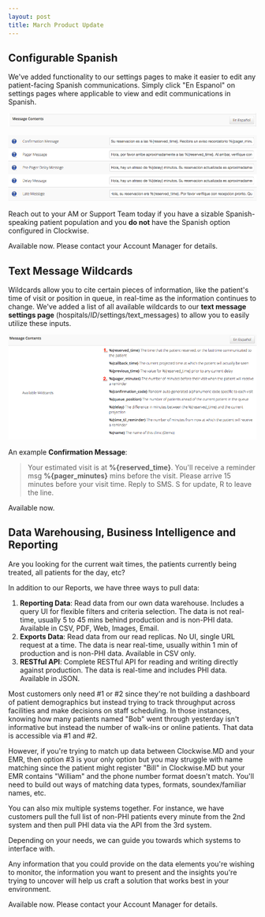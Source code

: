 ```yaml
---
layout: post
title: March Product Update
---
```


## Configurable Spanish

We've added functionality to our settings pages to make it easier to edit any patient-facing Spanish
communications. Simply click "En Espanol" on settings pages where applicable to view and edit
communications in Spanish.

![message contents](/img/2017-03-30-configurable-spanish-1.png)

![message configuration](/img/2017-03-30-configurable-spanish-2.png)

Reach out to your AM or Support Team today if you have a sizable Spanish-speaking patient
population and you **do not** have the Spanish option configured in Clockwise.

<div class='updates notice'>

Available now. Please contact your Account Manager for details.

</div>

## Text Message Wildcards

Wildcards allow you to cite certain pieces of information, like the patient's time of visit or
position in queue, in real-time as the information continues to change. We've added a list of all
available wildcards to our **text message settings page** (hospitals/_ID_/settings/text_messages)
to allow you to easily utilize these inputs.  

![text message wildcards](/img/2017-03-30-texting-message-wildcards.png)

An example __Confirmation Message__:

> Your estimated visit is at **%{reserved_time}**. You'll receive a reminder msg
**%{pager_minutes}** mins before the visit. Please arrive 15 minutes before your visit time.
Reply to SMS. S for update, R to leave the line.

<div class='updates notice'>

Available now.

</div>

## Data Warehousing, Business Intelligence and Reporting

Are you looking for the current wait times, the patients currently being treated, all patients
for the day, etc?

In addition to our Reports, we have three ways to pull data:

1. **Reporting Data**: Read data from our own data warehouse. Includes a query UI for flexible filters
and criteria selection. The data is not real-time, usually 5 to 45 mins behind production and is
non-PHI data. Available in CSV, PDF, Web, Images, Email.
2. **Exports Data**: Read data from our read replicas. No UI, single URL request at a time. The data is
near real-time, usually within 1 min of production and is non-PHI data. Available in CSV only.
3. **RESTful API**: Complete RESTful API for reading and writing directly against production. The data
is real-time and includes PHI data. Available in JSON.

Most customers only need #1 or #2 since they're not building a dashboard of patient demographics
but instead trying to track throughput across facilities and make decisions on staff scheduling.
In those instances, knowing how many patients named "Bob" went through yesterday isn't informative
but instead the number of walk-ins or online patients. That data is accessible via #1 and #2.

However, if you're trying to match up data between Clockwise.MD and your EMR, then option #3 is
your only option but you may struggle with name matching since the patient might register
"Bill" in Clockwise.MD but your EMR contains "William" and the phone number format doesn't match.
You'll need to build out ways of matching data types, formats, soundex/familiar names, etc.

You can also mix multiple systems together. For instance, we have customers pull the full list of
non-PHI patients every minute from the 2nd system and then pull PHI data via the API from the
3rd system.

Depending on your needs, we can guide you towards which systems to interface with.

Any information that you could provide on the data elements you're wishing to monitor, the
information you want to present and the insights you're trying to uncover will help us craft a
solution that works best in your environment.

<div class='updates notice'>

Available now. Please contact your Account Manager for details.

</div>

